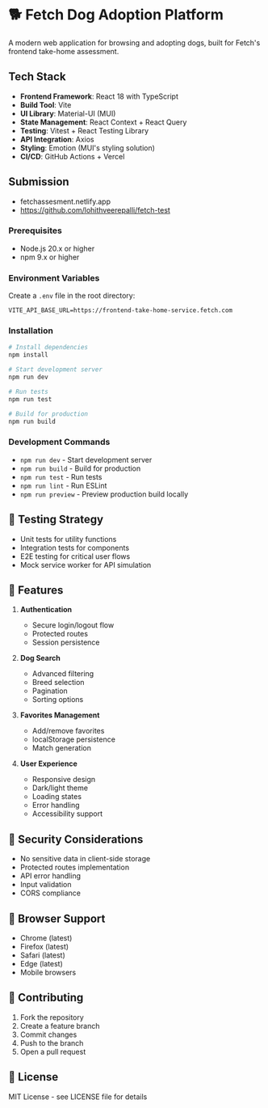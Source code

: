 # 🐕 Fetch Dog Adoption Platform

A modern web application for browsing and adopting dogs, built for Fetch's frontend take-home assessment.

## Tech Stack

- **Frontend Framework**: React 18 with TypeScript
- **Build Tool**: Vite
- **UI Library**: Material-UI (MUI)
- **State Management**: React Context + React Query
- **Testing**: Vitest + React Testing Library
- **API Integration**: Axios
- **Styling**: Emotion (MUI's styling solution)
- **CI/CD**: GitHub Actions + Vercel

## Submission
- fetchassesment.netlify.app
- https://github.com/lohithveerepalli/fetch-test

### Prerequisites
- Node.js 20.x or higher
- npm 9.x or higher

### Environment Variables
Create a `.env` file in the root directory:
```env
VITE_API_BASE_URL=https://frontend-take-home-service.fetch.com
```

### Installation
```bash
# Install dependencies
npm install

# Start development server
npm run dev

# Run tests
npm run test

# Build for production
npm run build
```

### Development Commands
- `npm run dev` - Start development server
- `npm run build` - Build for production
- `npm run test` - Run tests
- `npm run lint` - Run ESLint
- `npm run preview` - Preview production build locally

## 🧪 Testing Strategy

- Unit tests for utility functions
- Integration tests for components
- E2E testing for critical user flows
- Mock service worker for API simulation

## 🌟 Features

1. **Authentication**
   - Secure login/logout flow
   - Protected routes
   - Session persistence

2. **Dog Search**
   - Advanced filtering
   - Breed selection
   - Pagination
   - Sorting options

3. **Favorites Management**
   - Add/remove favorites
   - localStorage persistence
   - Match generation

4. **User Experience**
   - Responsive design
   - Dark/light theme
   - Loading states
   - Error handling
   - Accessibility support

## 🔐 Security Considerations

- No sensitive data in client-side storage
- Protected routes implementation
- API error handling
- Input validation
- CORS compliance

## 📱 Browser Support

- Chrome (latest)
- Firefox (latest)
- Safari (latest)
- Edge (latest)
- Mobile browsers

## 🤝 Contributing

1. Fork the repository
2. Create a feature branch
3. Commit changes
4. Push to the branch
5. Open a pull request

## 📄 License

MIT License - see LICENSE file for details
